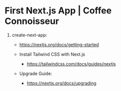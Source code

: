 # First Next.js App | Coffee Connoisseur

1. create-next-app:

    - https://nextjs.org/docs/getting-started

    - Install Tailwind CSS with Next.js

        - https://tailwindcss.com/docs/guides/nextjs
    
    - Upgrade Guide:

        - https://nextjs.org/docs/upgrading